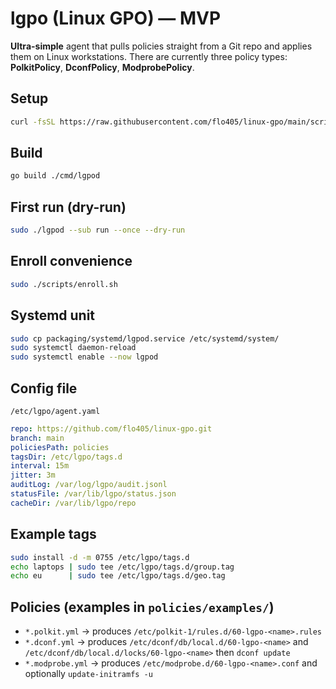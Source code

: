 # lgpo (Linux GPO) — MVP

**Ultra-simple** agent that pulls policies straight from a Git repo and applies them on Linux workstations.
There are currently three policy types: **PolkitPolicy**, **DconfPolicy**, **ModprobePolicy**.


## Setup
```bash
curl -fsSL https://raw.githubusercontent.com/flo405/linux-gpo/main/scripts/install-lgpo.sh | sudo bash
```
## Build
```bash
go build ./cmd/lgpod
```

## First run (dry-run)
```bash
sudo ./lgpod --sub run --once --dry-run
```

## Enroll convenience
```bash
sudo ./scripts/enroll.sh
```

## Systemd unit
```bash
sudo cp packaging/systemd/lgpod.service /etc/systemd/system/
sudo systemctl daemon-reload
sudo systemctl enable --now lgpod
```

## Config file
`/etc/lgpo/agent.yaml`
```yaml
repo: https://github.com/flo405/linux-gpo.git
branch: main
policiesPath: policies
tagsDir: /etc/lgpo/tags.d
interval: 15m
jitter: 3m
auditLog: /var/log/lgpo/audit.jsonl
statusFile: /var/lib/lgpo/status.json
cacheDir: /var/lib/lgpo/repo
```

## Example tags
```bash
sudo install -d -m 0755 /etc/lgpo/tags.d
echo laptops | sudo tee /etc/lgpo/tags.d/group.tag
echo eu      | sudo tee /etc/lgpo/tags.d/geo.tag
```

## Policies (examples in `policies/examples/`)
- `*.polkit.yml` → produces `/etc/polkit-1/rules.d/60-lgpo-<name>.rules`
- `*.dconf.yml`  → produces `/etc/dconf/db/local.d/60-lgpo-<name>` and `/etc/dconf/db/local.d/locks/60-lgpo-<name>` then `dconf update`
- `*.modprobe.yml` → produces `/etc/modprobe.d/60-lgpo-<name>.conf` and optionally `update-initramfs -u`

